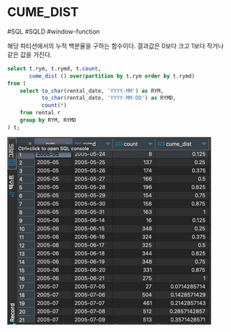 # CUME_DIST

#SQL #SQLD #window-function 

해당 파티션에서의 누적 백분율을 구하는 함수이다. 결과값은 0보다 크고 1보다 작거나 같은 값을 가진다.

```SQL
select t.rym, t.rymd, t.count,
	   cume_dist () over(partition by t.rym order by t.rymd)
from (
	select to_char(rental_date, 'YYYY-MM') as RYM,
		   to_char(rental_date, 'YYYY-MM-DD') as RYMD,
		   count(*)
	from rental r
	group by RYM, RYMD
) t;
```

![cume_dist](material/CUME_DIST.png)
